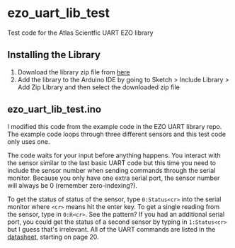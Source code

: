 
# ezo_uart_lib_test

Test code for the Atlas Scientfic UART EZO library

## Installing the Library

 1. Download the library zip file from [here](https://github.com/Atlas-Scientific/Ezo_uart_lib/archive/refs/heads/master.zip)
 2. Add the library to the Arduino IDE by going to Sketch > Include Library > Add Zip Library and then select the downloaded zip file

## ezo_uart_lib_test.ino
I modified this code from the example code in the EZO UART library repo. The example code loops through three different sensors and this test code only uses one.

The code waits for your input before anything happens. You interact with the sensor similar to the last basic UART code but this time you need to include the sensor number when sending commands through the serial monitor. Because you only have one extra serial port, the sensor number will always be 0 (remember zero-indexing?).

To get the status of status of the sensor, type `0:Status<cr>` into the serial monitor where `<cr>` means hit the enter key. To get a single reading from the sensor, type in `0:R<cr>`. See the pattern? If you had an additional serial port, you could get the status of a second sensor by typing in `1:Status<cr>` but I guess that's irrelevant. All of the UART commands are listed in the [datasheet](https://atlas-scientific.com/files/DO_EZO_Datasheet.pdf), starting on page 20.

